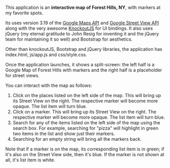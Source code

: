 This application is an **interactive map of Forest Hills, NY**, with markers at my favorite spots.

Its uses version 3.19 of the [Google Maps API](https://developers.google.com/maps/documentation/javascript/) and [Google Street View API](https://developers.google.com/maps/documentation/streetview/index) along with the very awesome [KnockoutJS](http://knockoutjs.com/) for UI bindings. It also uses jQuery (my eternal gratitude to John Resig for inventing it and the jQuery team for maintaining it so well) and Bootstrap for aesthetics. 

Other than knockoutJS, Bootstrap and jQuery libraries, the application has index.html, js/app.js and css/style.css.

Once the application launches, it shows a split-screen: the left half is a Google Map of Forest Hills with markers and the right half is a placeholder for street views.

You can interact with the map as follows:

1. Click on the places listed on the left side of the map. This will bring up its Street View on the right. The respective marker will become more opaque. The list item will turn blue.
2. Click on a marker. This will bring up its Street View on the right. The respective marker will become more opaque. The list item will turn blue.
3. Search for any of the items listed on the left side of the map using the search box. For example, searching for "pizza" will highlight in green two items in the list and show just their markers.
4. Searching for an empty string will bring all the markers back.


Note that if a marker is on the map, its corresponding list item is in green; if it's also on the Street View side, then it's blue. If the marker is not shown at all, it's list item is white.